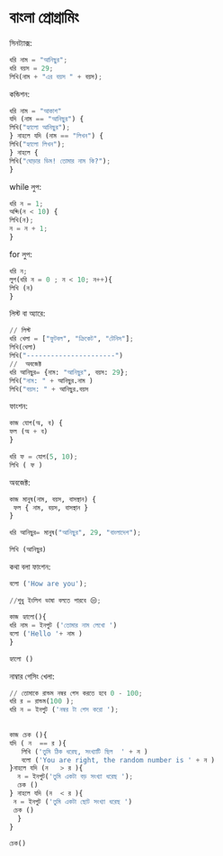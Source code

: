 # বাংলা প্রোগ্রামিং

সিনট্যাক্স:
```py
ধরি নাম = "আনিছুর";
ধরি বয়স = 29;
লিখি(নাম + "এর বয়স " + বয়স);
```
কন্ডিশন: 

```py
ধরি নাম = "আকাশ"
যদি (নাম == "আনিছুর") {
লিখি("হ্যালো আনিছুর");
} নাহলে যদি (নাম == "লিখন") {
লিখি("হ্যালো লিখন");
} নাহলে {
লিখি("ঘোড়ার ডিম! তোমার নাম কি?");
}
```
while লুপ:
```py
ধরি ন = 1;
অব্দি(ন < 10) {
লিখি(ন);
ন = ন + 1;
}
```
for লুপ:
```py
ধরি ন;
লুপ(ধরি ন = 0 ; ন < 10; ন++){
লিখি (ন)
}
```
লিস্ট বা অ্যারে:
```py
// লিস্ট 
ধরি খেলা = ["ফুটবল", "ক্রিকেট", "টেনিস"];
লিখি(খেলা)
লিখি("----------------------")
//  অবজেক্ট
ধরি আনিছুর= {নাম: "আনিছুর", বয়স: 29};
লিখি("নাম: " + আনিছুর.নাম )
লিখি("বয়স: " + আনিছুর.বয়স 
```
ফাংশন:
```py
কাজ যোগ(অ, ব) {
ফল (অ + ব)
}
 
ধরি ফ = যোগ(5, 10);
লিখি ( ফ )
```
অবজেক্ট:
```py
কাজ মানুষ(নাম, বয়স, বাসস্থান) {
 ফল { নাম, বয়স, বাসস্থান }
}
 
ধরি আনিছুর= মানুষ("আনিছুর", 29, "বাংলাদেশ");
 
লিখি (আনিছুর)
```
কথা বলা ফাংশন:
```py
বলো ('How are you');
 
//শুধু ইংলিশ ভাষা বলতে পারবে 😒;
 
কাজ হ্যালো(){
ধরি নাম = ইনপুট ('তোমার নাম লেখো ')
বলো ('Hello '+ নাম )
}
 
হ্যালো ()
```
নাম্বার গেসিং খেলা:
```py
// তোমাকে রান্ডম নম্বর গেস করতে হবে 0 - 100;
ধরি র = রান্ডম(100 );
ধরি ন = ইনপুট ('নম্বর টা গেস করো ');
 
 
কাজ চেক (){
যদি ( ন  == র ){
   লিখি ('তুমি ঠিক ধরেছ, সংখ্যাটি ছিল  ' + ন )
   বলো ('You are right, the random number is ' + ন )
}নাহলে যদি (ন   > র ){
  ন = ইনপুট('তুমি একটা বড় সংখ্যা ধরেছ ');
  চেক ()
} নাহলে যদি (ন  < র ){
 ন = ইনপুট ('তুমি একটা ছোট সংখ্যা ধরেছ ')
 চেক ()
  }
}
 
চেক()
```
